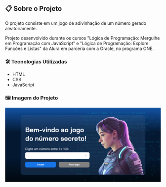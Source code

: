 ## 📋 Sobre o Projeto

O projeto consiste em um jogo de adivinhação de um número gerado aleatoriamente. 

Projeto desenvolvido durante os cursos "Lógica de Programação: Mergulhe em Programação com JavaScript" e "Lógica de Programação: Explore Funções e Listas" da Alura em parceria com a Oracle, no programa ONE.

### 🛠️ Tecnologias Utilizadas

- HTML
- CSS
- JavaScript

### 🖼️ Imagem do Projeto

<div align="center">
    <img src="./images/numero-secreto.png" alt="Número secreto - Game" /> 
</div>
